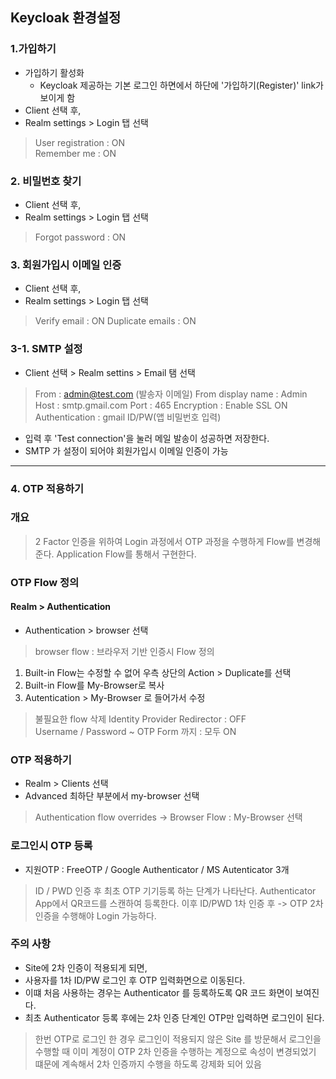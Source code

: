 ## Keycloak 환경설정
### 1.가입하기
* 가입하기 활성화 
  * Keycloak 제공하는 기본 로그인 하면에서 하단에 '가입하기(Register)' link가 보이게 함
* Client 선택 후,
* Realm settings > Login 탭 선택
> User registration : ON<BR>
> Remember me : ON

### 2. 비밀번호 찾기
* Client 선택 후,
* Realm settings > Login 탭 선택
> Forgot password : ON<BR>

### 3. 회원가입시 이메일 인증
* Client 선택 후,
* Realm settings > Login 탭 선택
> Verify email : ON
> Duplicate emails : ON

### 3-1. SMTP 설정
* Client 선택 > Realm settins > Email 탬 선택
> From : admin@test.com (발송자 이메일)
> From display name : Admin 
> Host : smtp.gmail.com
> Port : 465
> Encryption : Enable SSL ON 
> Authentication : gmail ID/PW(앱 비밀번호 입력)
* 입력 후 'Test connection'을 눌러 메일 발송이 성공하면 저장한다.
* SMTP 가 설정이 되어야 회원가입시 이메일 인증이 가능
---

### 4. OTP 적용하기
### 개요
> 2 Factor 인증을 위하여 Login 과정에서 OTP 과정을 수행하게 Flow를 변경해 준다.
> Application Flow를 통해서 구현한다.

### OTP Flow 정의

#### Realm > Authentication
* Authentication > browser 선택
> browser flow : 브라우저 기반 인증시 Flow 정의

1. Built-in Flow는 수정할 수 없어 우측 상단의 Action > Duplicate를 선택
2. Built-in Flow를 My-Browser로 복사
3. Autentication > My-Browser 로 들어가서 수정
> 불필요한 flow 삭제
> Identity Provider Redirector : OFF <BR>
> Username / Password ~ OTP Form 까지 : 모두 ON

### OTP 적용하기
* Realm > Clients 선택
* Advanced 최하단 부분에서 my-browser 선택
> Authentication flow overrides
>  -> Browser Flow : My-Browser 선택

### 로그인시 OTP 등록
* 지원OTP : FreeOTP / Google Authenticator / MS Autenticator 3개
> ID / PWD 인증 후 최초 OTP 기기등록 하는 단계가 나타난다.
> Authenticator App에서 QR코드를 스캔하여 등록한다.
> 이후 ID/PWD 1차 인증 후 -> OTP 2차 인증을 수행해야 Login 가능하다.

### 주의 사항
* Site에 2차 인증이 적용되게 되면,
* 사용자를 1차 ID/PW 로그인 후 OTP 입력화면으로 이동된다.
* 이떄 처음 사용하는 경우는 Authenticator 를 등록하도록 QR 코드 화면이 보여진다.
* 최초 Authenticator 등록 후에는 2차 인증 단계인 OTP만 입력하면 로그인이 된다.
> 한번 OTP로 로그인 한 경우
> 로그인이 적용되지 않은 Site 를 방문해서 로그인을 수행할 때
> 이미 계정이 OTP 2차 인증을 수행하는 계정으로 속성이 변경되었기 떄문에
> 계속해서 2차 인증까지 수행을 하도록 강제화 되어 있음